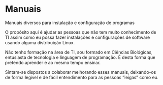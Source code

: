 # Manuais

Manuais diversos para instalação e configuração de programas

O propósito aqui é ajudar as pessoas que não tem muito conhecimento de TI assim como eu possa fazer instalações e configurações de software usando alguma distribuição Linux.

Não tenho formação na área de TI, sou formado em Ciências Biológicas, entusiasta de tecnologia e linguagem de programação. É desta forma que pretendo aprender e ao mesmo tempo ensinar.

Sintam-se dispostos a colaborar melhorando esses manuais, deixando-os de forma legível e de fácil entendimento para as pessoas “leigas” como eu.
